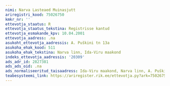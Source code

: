 ```yaml
---
nimi: Narva Lasteaed Muinasjutt
ariregistri_kood: 75026750
kmkr_nr: ''
ettevotja_staatus: R
ettevotja_staatus_tekstina: Registrisse kantud
ettevotja_esmakande_kpv: 10.04.2001
ettevotja_aadress: .na
asukoht_ettevotja_aadressis: A. Puškini tn 13a
asukoha_ehak_kood: 511
asukoha_ehak_tekstina: Narva linn, Ida-Viru maakond
indeks_ettevotja_aadressis: '20309'
ads_adr_id: 2827381
ads_ads_oid: .na
ads_normaliseeritud_taisaadress: Ida-Viru maakond, Narva linn, A. Puškini tn 13a
teabesysteemi_link: https://ariregister.rik.ee/ettevotja.py?ark=75026750&ref=rekvisiidid
---
```

